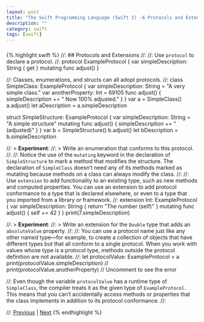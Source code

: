 ```yaml
---
layout: post
title: "The Swift Programming Language (Swift 2) -6 Protocols and Extensions"
description: ""
category: swift
tags: [swift]
---
```


###

{% highlight swift %}
//: ## Protocols and Extensions
//:
//: Use `protocol` to declare a protocol.
//:
protocol ExampleProtocol {
     var simpleDescription: String { get }
     mutating func adjust()
}

//: Classes, enumerations, and structs can all adopt protocols.
//:
class SimpleClass: ExampleProtocol {
     var simpleDescription: String = "A very simple class."
     var anotherProperty: Int = 69105
     func adjust() {
          simpleDescription += "  Now 100% adjusted."
     }
}
var a = SimpleClass()
a.adjust()
let aDescription = a.simpleDescription

struct SimpleStructure: ExampleProtocol {
     var simpleDescription: String = "A simple structure"
     mutating func adjust() {
          simpleDescription += " (adjusted)"
     }
}
var b = SimpleStructure()
b.adjust()
let bDescription = b.simpleDescription

//: > **Experiment**:
//: > Write an enumeration that conforms to this protocol.
//:
//: Notice the use of the `mutating` keyword in the declaration of `SimpleStructure` to mark a method that modifies the structure. The declaration of `SimpleClass` doesn’t need any of its methods marked as mutating because methods on a class can always modify the class.
//:
//: Use `extension` to add functionality to an existing type, such as new methods and computed properties. You can use an extension to add protocol conformance to a type that is declared elsewhere, or even to a type that you imported from a library or framework.
//:
extension Int: ExampleProtocol {
    var simpleDescription: String {
        return "The number \(self)"
    }
    mutating func adjust() {
        self += 42
    }
 }
print(7.simpleDescription)

//: > **Experiment**:
//: > Write an extension for the `Double` type that adds an `absoluteValue` property.
//:
//: You can use a protocol name just like any other named type—for example, to create a collection of objects that have different types but that all conform to a single protocol. When you work with values whose type is a protocol type, methods outside the protocol definition are not available.
//:
let protocolValue: ExampleProtocol = a
print(protocolValue.simpleDescription)
// print(protocolValue.anotherProperty)  // Uncomment to see the error

//: Even though the variable `protocolValue` has a runtime type of `SimpleClass`, the compiler treats it as the given type of `ExampleProtocol`. This means that you can’t accidentally access methods or properties that the class implements in addition to its protocol conformance.
//:


//: [Previous](@previous) | [Next](@next)
{% endhighlight %}
